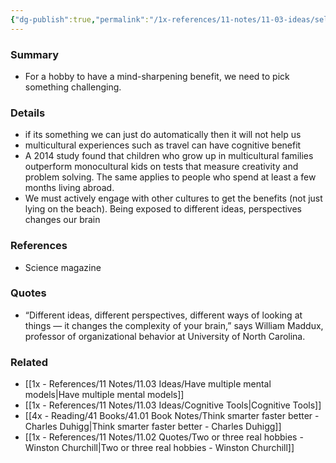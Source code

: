 ```yaml
---
{"dg-publish":true,"permalink":"/1x-references/11-notes/11-03-ideas/select-hobbies-that-challenge-our-mind/","title":"Select hobbies that challenge our mind","noteIcon":""}
---
```



### Summary
- For a hobby to have a mind-sharpening benefit, we need to pick something challenging.

### Details
- if its something we can just do automatically then it will not help us
- multicultural experiences such as travel can have cognitive benefit
- A 2014 study found that children who grow up in multicultural families outperform monocultural kids on tests that measure creativity and problem solving. The same applies to people who spend at least a few months living abroad.
- We must actively engage with other cultures to get the benefits (not just lying on the beach). Being exposed to different ideas, perspectives changes our brain

### References
- Science magazine 

### Quotes
- “Different ideas, different perspectives, different ways of looking at things — it changes the complexity of your brain,” says William Maddux, professor of organizational behavior at University of North Carolina.

### Related
- [[1x - References/11 Notes/11.03 Ideas/Have multiple mental models\|Have multiple mental models]]
- [[1x - References/11 Notes/11.03 Ideas/Cognitive Tools\|Cognitive Tools]]
- [[4x - Reading/41 Books/41.01 Book Notes/Think smarter faster better - Charles Duhigg\|Think smarter faster better - Charles Duhigg]]
- [[1x - References/11 Notes/11.02 Quotes/Two or three real hobbies - Winston Churchill\|Two or three real hobbies - Winston Churchill]]